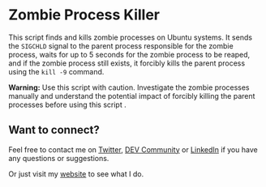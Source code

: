 # Zombie Process Killer

This script finds and kills zombie processes on Ubuntu systems. It sends the `SIGCHLD` signal to the parent process responsible for the zombie process, waits for up to 5 seconds for the zombie process to be reaped, and if the zombie process still exists, it forcibly kills the parent process using the `kill -9` command.

**Warning:** Use this script with caution. Investigate the zombie processes manually and understand the potential impact of forcibly killing the parent processes before using this script .

## Want to connect?

Feel free to contact me on [Twitter](https://twitter.com/OnlineAnto), [DEV Community](https://dev.to/antoonline/) or [LinkedIn](https://www.linkedin.com/in/anto-online) if you have any questions or suggestions.

Or just visit my [website](https://anto.online) to see what I do.
